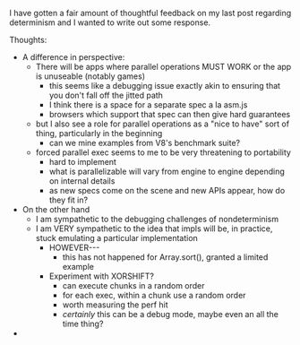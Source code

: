 I have gotten a fair amount of thoughtful feedback on my last post
regarding determinism and I wanted to write out some response.

Thoughts:

- A difference in perspective:
  - There will be apps where parallel operations MUST WORK or the app
    is unuseable (notably games)
    - this seems like a debugging issue exactly akin to ensuring that
      you don't fall off the jitted path
    - I think there is a space for a separate spec a la asm.js
    - browsers which support that spec can then give hard guarantees
  - but I also see a role for parallel operations as a "nice to have"
    sort of thing, particularly in the beginning
    - can we mine examples from V8's benchmark suite?
  - forced parallel exec seems to me to be very threatening to portability
    - hard to implement
    - what is parallelizable will vary from engine to engine depending
      on internal details
    - as new specs come on the scene and new APIs appear, how do they fit in?
- On the other hand
  - I am sympathetic to the debugging challenges of nondeterminism
  - I am VERY sympathetic to the idea that impls will be, in practice,
    stuck emulating a particular implementation
    - HOWEVER---
      - this has not happened for Array.sort(), granted a limited example
    - Experiment with XORSHIFT?
      - can execute chunks in a random order
      - for each exec, within a chunk use a random order
      - worth measuring the perf hit
      - *certainly* this can be a debug mode, maybe even an all the time thing?
- 
